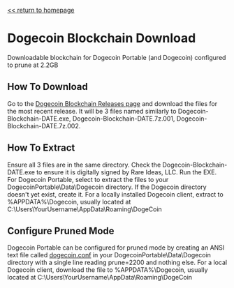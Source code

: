 [&lt;&lt; return to homepage](../)

# Dogecoin Blockchain Download

Downloadable blockchain for Dogecoin Portable (and Dogecoin) configured to prune at 2.2GB

## How To Download

Go to the [Dogecoin Blockchain Releases page](https://github.com/Blockchains-Download/Dogecoin/releases) and download the files for the most recent release. It will be 3 files named similarly to Dogecoin-Blockchain-DATE.exe, Dogecoin-Blockchain-DATE.7z.001, Dogecoin-Blockchain-DATE.7z.002.

## How To Extract

Ensure all 3 files are in the same directory. Check the Dogecoin-Blockchain-DATE.exe to ensure it is digitally signed by Rare Ideas, LLC. Run the EXE. For Dogecoin Portable, select to extract the files to your DogecoinPortable\Data\Dogecoin directory. If the Dogecoin directory doesn't yet exist, create it. For a locally installed Dogecoin client, extract to %APPDATA%\Dogecoin, usually located at C:\Users\YourUsername\AppData\Roaming\DogeCoin

## Configure Pruned Mode

Dogecoin Portable can be configured for pruned mode by creating an ANSI text file called [dogecoin.conf](dogecoin.conf) in your DogecoinPortable\Data\Dogecoin directory with a single line reading prune=2200 and nothing else. For a local Dogecoin client, download the file to %APPDATA%\Dogecoin, usually located at C:\Users\YourUsername\AppData\Roaming\DogeCoin
